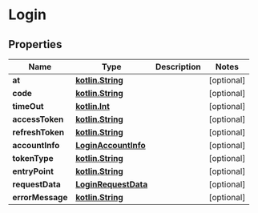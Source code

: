 # Login

## Properties
Name | Type | Description | Notes
------------ | ------------- | ------------- | -------------
**at** | [**kotlin.String**](.md) |  |  [optional]
**code** | [**kotlin.String**](.md) |  |  [optional]
**timeOut** | [**kotlin.Int**](.md) |  |  [optional]
**accessToken** | [**kotlin.String**](.md) |  |  [optional]
**refreshToken** | [**kotlin.String**](.md) |  |  [optional]
**accountInfo** | [**LoginAccountInfo**](LoginAccountInfo.md) |  |  [optional]
**tokenType** | [**kotlin.String**](.md) |  |  [optional]
**entryPoint** | [**kotlin.String**](.md) |  |  [optional]
**requestData** | [**LoginRequestData**](LoginRequestData.md) |  |  [optional]
**errorMessage** | [**kotlin.String**](.md) |  |  [optional]

